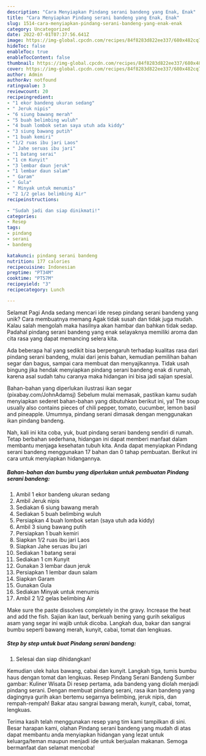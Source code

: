 ```yaml
---
description: "Cara Menyiapkan Pindang serani bandeng yang Enak, Enak"
title: "Cara Menyiapkan Pindang serani bandeng yang Enak, Enak"
slug: 1514-cara-menyiapkan-pindang-serani-bandeng-yang-enak-enak
category: Uncategorized
date: 2022-07-01T07:37:56.641Z
image: https://img-global.cpcdn.com/recipes/84f8283d822ee337/680x482cq70/pindang-serani-bandeng-foto-resep-utama.jpg
hideToc: false
enableToc: true
enableTocContent: false
thumbnail: https://img-global.cpcdn.com/recipes/84f8283d822ee337/680x482cq70/pindang-serani-bandeng-foto-resep-utama.jpg
cover: https://img-global.cpcdn.com/recipes/84f8283d822ee337/680x482cq70/pindang-serani-bandeng-foto-resep-utama.jpg
author: Admin
authorAv: notfound
ratingvalue: 3
reviewcount: 20
recipeingredient:
- "1 ekor bandeng ukuran sedang"
- " Jeruk nipis"
- "6 siung bawang merah"
- "5 buah belimbing wuluh"
- "4 buah lombok setan saya utuh ada kiddy"
- "3 siung bawang putih"
- "1 buah kemiri"
- "1/2 ruas ibu jari Laos"
- " Jahe seruas ibu jari"
- "1 batang serai"
- "1 cm Kunyit"
- "3 lembar daun jeruk"
- "1 lembar daun salam"
- " Garam"
- " Gula"
- " Minyak untuk menumis"
- "2 1/2 gelas belimbing Air"
recipeinstructions:

- "Sudah jadi dan siap dinikmati!"
categories:
- Resep
tags:
- pindang
- serani
- bandeng

katakunci: pindang serani bandeng 
nutrition: 177 calories
recipecuisine: Indonesian
preptime: "PT34M"
cooktime: "PT57M"
recipeyield: "3"
recipecategory: Lunch

---
```



Selamat Pagi Anda sedang mencari ide resep pindang serani bandeng yang unik? Cara membuatnya memang Agak tidak susah dan tidak juga mudah. Kalau salah mengolah maka hasilnya akan hambar dan bahkan tidak sedap. Padahal pindang serani bandeng yang enak selayaknya memiliki aroma dan cita rasa yang dapat memancing selera kita.


Ada beberapa hal yang sedikit bisa berpengaruh terhadap kualitas rasa dari pindang serani bandeng, mulai dari jenis bahan, kemudian pemilihan bahan segar dan bagus, sampai cara membuat dan menyajikannya. Tidak usah bingung jika hendak menyiapkan pindang serani bandeng enak di rumah, karena asal sudah tahu caranya maka hidangan ini bisa jadi sajian spesial.

Bahan-bahan yang diperlukan ilustrasi ikan segar (pixabay.com/JohnAdamsj) Sebelum mulai memasak, pastikan kamu sudah menyiapkan sederet bahan-bahan yang dibutuhkan berikut ini, ya! The soup usually also contains pieces of chili pepper, tomato, cucumber, lemon basil and pineapple. Umumnya, pindang serani dimasak dengan menggunakan ikan pindang bandeng.


Nah, kali ini kita coba, yuk, buat pindang serani bandeng sendiri di rumah. Tetap berbahan sederhana, hidangan ini dapat memberi manfaat dalam membantu menjaga kesehatan tubuh kita. Anda dapat menyiapkan Pindang serani bandeng menggunakan 17 bahan dan 0 tahap pembuatan. Berikut ini cara untuk menyiapkan hidangannya.

<!--inarticleads1-->

##### Bahan-bahan dan bumbu yang diperlukan untuk pembuatan Pindang serani bandeng:

1. Ambil 1 ekor bandeng ukuran sedang
1. Ambil  Jeruk nipis
1. Sediakan 6 siung bawang merah
1. Sediakan 5 buah belimbing wuluh
1. Persiapkan 4 buah lombok setan (saya utuh ada kiddy)
1. Ambil 3 siung bawang putih
1. Persiapkan 1 buah kemiri
1. Siapkan 1/2 ruas ibu jari Laos
1. Siapkan  Jahe seruas ibu jari
1. Sediakan 1 batang serai
1. Sediakan 1 cm Kunyit
1. Gunakan 3 lembar daun jeruk
1. Persiapkan 1 lembar daun salam
1. Siapkan  Garam
1. Gunakan  Gula
1. Sediakan  Minyak untuk menumis
1. Ambil 2 1/2 gelas belimbing Air


Make sure the paste dissolves completely in the gravy. Increase the heat and add the fish. Sajian ikan laut, berkuah bening yang gurih sekaligus asam yang segar ini wajib untuk dicoba. Langkah dua, bakar dan sangrai bumbu seperti bawang merah, kunyit, cabai, tomat dan lengkuas. 

<!--inarticleads2-->

##### Step by step untuk buat Pindang serani bandeng:


1. Selesai dan siap dihidangkan!

Kemudian ulek halus bawang, cabai dan kunyit. Langkah tiga, tumis bumbu haus dengan tomat dan lengkuas. Resep Pindang Serani Bandeng Sumber gambar: Kuliner Wisata Di resep pertama, ada bandeng yang diolah menjadi pindang serani. Dengan membuat pindang serani, rasa ikan bandeng yang dagingnya gurih akan bertemu segarnya belimbing, jeruk nipis, dan rempah-rempah! Bakar atau sangrai bawang merah, kunyit, cabai, tomat, lengkuas. 

Terima kasih telah menggunakan resep yang tim kami tampilkan di sini. Besar harapan kami, olahan Pindang serani bandeng yang mudah di atas dapat membantu anda menyiapkan hidangan yang lezat untuk keluarga/teman maupun menjadi ide untuk berjualan makanan. Semoga bermanfaat dan selamat mencoba!
